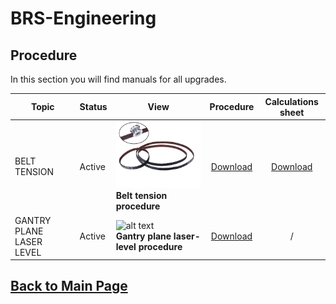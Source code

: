 
# BRS-Engineering  
## Procedure

In this section you will find manuals for all upgrades. 

Topic|Status|View|Procedure|Calculations sheet
-----------------|------|-----------------------------------| :---------------: | :---------------:
BELT TENSION | Active| ![alt text](/image/belt.png)<br> **Belt tension procedure** | [Download](/manuals/belt.pdf) | [Download](/manuals/Belt_Tension_Calculations.ods)
GANTRY PLANE LASER LEVEL | Active| ![alt text](/image/laser-trim.png)<br> **Gantry plane laser-level procedure** | [Download](/manuals/Procedure-leveling.pdf) | /


## [Back to Main Page](/README.md)
